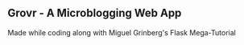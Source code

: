 ## Grovr - A Microblogging Web App

Made while coding along with Miguel Grinberg's Flask Mega-Tutorial